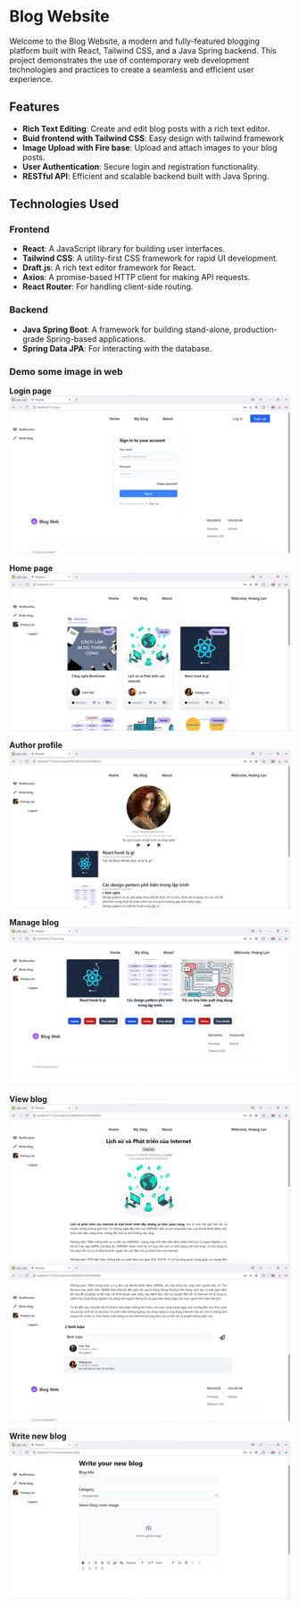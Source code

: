 # Blog Website

Welcome to the Blog Website, a modern and fully-featured blogging platform built with React, Tailwind CSS, and a Java Spring backend. This project demonstrates the use of contemporary web development technologies and practices to create a seamless and efficient user experience.

## Features

- **Rich Text Editing**: Create and edit blog posts with a rich text editor.
- **Buid frontend with Tailwind CSS**: Easy design with tailwind framework
- **Image Upload with Fire base**: Upload and attach images to your blog posts.
- **User Authentication**: Secure login and registration functionality.
- **RESTful API**: Efficient and scalable backend built with Java Spring.

## Technologies Used

### Frontend

- **React**: A JavaScript library for building user interfaces.
- **Tailwind CSS**: A utility-first CSS framework for rapid UI development.
- **Draft.js**: A rich text editor framework for React.
- **Axios**: A promise-based HTTP client for making API requests.
- **React Router**: For handling client-side routing.

### Backend

- **Java Spring Boot**: A framework for building stand-alone, production-grade Spring-based applications.
- **Spring Data JPA**: For interacting with the database.

### Demo some image in web

**Login page**
<img src="img/login.png">

**Home page**
<img src="img/home.png">

**Author profile**
<img src="img/profile.png">

**Manage blog**
<img src="img/manage.png">

**View blog**
<img src="img/view_blog1.png">
<img src="img/view_blog2.png">

**Write new blog**
<img src="img/write_new.png">

